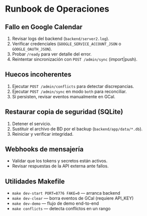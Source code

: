 # Runbook de Operaciones

## Fallo en Google Calendar
1. Revisar logs del backend (`backend/server2.log`).
2. Verificar credenciales (`GOOGLE_SERVICE_ACCOUNT_JSON` o `GOOGLE_OAUTH_JSON`).
3. Probar `/ready` para ver detalle del error.
4. Reintentar sincronización con `POST /admin/sync` (import|push).

## Huecos incoherentes
1. Ejecutar `POST /admin/conflicts` para detectar discrepancias.
2. Ejecutar `POST /admin/sync` en modo `both` para reconciliar.
3. Si persisten, revisar eventos manualmente en GCal.

## Restaurar copia de seguridad (SQLite)
1. Detener el servicio.
2. Sustituir el archivo de BD por el backup (`backend/app/data/*.db`).
3. Reiniciar y verificar integridad.

## Webhooks de mensajería
- Validar que los tokens y secretos están activos.
- Revisar respuestas de la API externa ante fallos.
## Utilidades Makefile
- `make dev-start PORT=8776 FAKE=0` — arranca backend
- `make dev-clear` — borra eventos de GCal (requiere API_KEY)
- `make dev-demo` — flujo de demo end-to-end
- `make conflicts` — detecta conflictos en un rango

